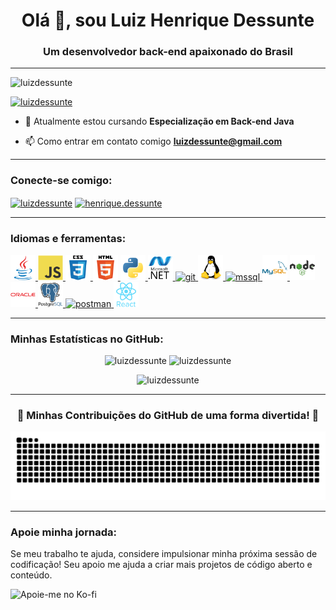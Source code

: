<h1 align="center">Olá 👋, sou Luiz Henrique Dessunte</h1>
<h3 align="center">Um desenvolvedor back-end apaixonado do Brasil</h3>

---

<p align="left"> <img src="https://komarev.com/ghpvc/?username=luizdessunte&label=Profile%20views&color=0e75b6&style=flat" alt="luizdessunte" /> </p>

<p align="left"> <a href="https://github.com/ryo-ma/github-profile-trophy"><img src="https://github-profile-trophy.vercel.app/?username=luizdessunte&theme=dracula&no-frame=true&no-bg=true" alt="luizdessunte" /></a> </p>

- 🌱 Atualmente estou cursando **Especialização em Back-end Java**

- 📫 Como entrar em contato comigo **luizdessunte@gmail.com**

---

<h3 align="left">Conecte-se comigo:</h3>
<p align="left">
<a href="https://linkedin.com/in/luizdessunte" target="blank"><img align="center" src="https://raw.githubusercontent.com/rahuldkjain/github-profile-readme-generator/master/src/images/icons/Social/linked-in-alt.svg" alt="luizdessunte" height="30" width="40" /></a>
<a href="https://instagram.com/henrique.dessunte" target="blank"><img align="center" src="https://raw.githubusercontent.com/rahuldkjain/github-profile-readme-generator/master/src/images/icons/Social/instagram.svg" alt="henrique.dessunte" height="30" width="40" /></a>
</p>

---

<h3 align="left">Idiomas e ferramentas:</h3>
<p align="left">
    <a href="https://www.java.com" target="_blank" rel="noreferrer"> <img src="https://raw.githubusercontent.com/devicons/devicon/master/icons/java/java-original.svg" alt="java" width="40" height="40"/> </a>
    <a href="https://developer.mozilla.org/en-US/docs/Web/JavaScript" target="_blank" rel="noreferrer"> <img src="https://raw.githubusercontent.com/devicons/devicon/master/icons/javascript/javascript-original.svg" alt="javascript" width="40" height="40"/> </a>
    <a href="https://www.w3schools.com/css/" target="_blank" rel="noreferrer"> <img src="https://raw.githubusercontent.com/devicons/devicon/master/icons/css3/css3-original-wordmark.svg" alt="css3" width="40" height="40"/> </a>
    <a href="https://www.w3.org/html/" target="_blank" rel="noreferrer"> <img src="https://raw.githubusercontent.com/devicons/devicon/master/icons/html5/html5-original-wordmark.svg" alt="html5" width="40" height="40"/> </a>
    <a href="https://www.python.org" target="_blank" rel="noreferrer"> <img src="https://raw.githubusercontent.com/devicons/devicon/master/icons/python/python-original.svg" alt="python" width="40" height="40"/> </a>
    <a href="https://dotnet.microsoft.com/" target="_blank" rel="noreferrer"> <img src="https://raw.githubusercontent.com/devicons/devicon/master/icons/dot-net/dot-net-original-wordmark.svg" alt="dotnet" width="40" height="40"/> </a>
    <a href="https://git-scm.com/" target="_blank" rel="noreferrer"> <img src="https://www.vectorlogo.zone/logos/git-scm/git-scm-icon.svg" alt="git" width="40" height="40"/> </a>
    <a href="https://www.linux.org/" target="_blank" rel="noreferrer"> <img src="https://raw.githubusercontent.com/devicons/devicon/master/icons/linux/linux-original.svg" alt="linux" width="40" height="40"/> </a>
    <a href="https://www.microsoft.com/en-us/sql-server" target="_blank" rel="noreferrer"> <img src="https://www.svgrepo.com/show/303229/microsoft-sql-server-logo.svg" alt="mssql" width="40" height="40"/> </a>
    <a href="https://www.mysql.com/" target="_blank" rel="noreferrer"> <img src="https://raw.githubusercontent.com/devicons/devicon/master/icons/mysql/mysql-original-wordmark.svg" alt="mysql" width="40" height="40"/> </a>
    <a href="https://nodejs.org" target="_blank" rel="noreferrer"> <img src="https://raw.githubusercontent.com/devicons/devicon/master/icons/nodejs/nodejs-original-wordmark.svg" alt="nodejs" width="40" height="40"/> </a>
    <a href="https://www.oracle.com/" target="_blank" rel="noreferrer"> <img src="https://raw.githubusercontent.com/devicons/devicon/master/icons/oracle/oracle-original.svg" alt="oracle" width="40" height="40"/> </a>
    <a href="https://www.postgresql.org" target="_blank" rel="noreferrer"> <img src="https://raw.githubusercontent.com/devicons/devicon/master/icons/postgresql/postgresql-original-wordmark.svg" alt="postgresql" width="40" height="40"/> </a>
    <a href="https://postman.com" target="_blank" rel="noreferrer"> <img src="https://www.vectorlogo.zone/logos/getpostman/getpostman-icon.svg" alt="postman" width="40" height="40"/> </a>
    <a href="https://reactjs.org/" target="_blank" rel="noreferrer"> <img src="https://raw.githubusercontent.com/devicons/devicon/master/icons/react/react-original-wordmark.svg" alt="react" width="40" height="40"/> </a>
</p>

---

<h3 align="left">Minhas Estatísticas no GitHub:</h3>

<p align="center">
    <img src="https://github-readme-stats.vercel.app/api/top-langs?username=luizdessunte&show_icons=true&locale=en&layout=compact&theme=dark" alt="luizdessunte" />
    <img src="https://github-readme-stats.vercel.app/api?username=luizdessunte&show_icons=true&locale=en&theme=dark" alt="luizdessunte" />
</p>

<p align="center">
    <img src="https://github-readme-streak-stats.herokuapp.com/?user=luizdessunte&theme=dark" alt="luizdessunte" />
</p>

---

<h3 align="center">🐍 Minhas Contribuições do GitHub de uma forma divertida! 🐍</h3>
<p align="center">
    <img src="https://github.com/luizdessunte/luizdessunte/blob/output/github-contribution-grid-snake.svg" alt="snake" />
</p>

---

<h3 align="left">Apoie minha jornada:</h3>
<p>
    Se meu trabalho te ajuda, considere impulsionar minha próxima sessão de codificação! Seu apoio me ajuda a criar mais projetos de código aberto e conteúdo.
</p>
<p>
    <a href="https://ko-fi.com/luizdessunte">
        <img align="left" src="https://cdn.ko-fi.com/cdn/kofi3.png?v=3" height="50" width="210" alt="Apoie-me no Ko-fi" />
    </a>
</p>
<br><br>

